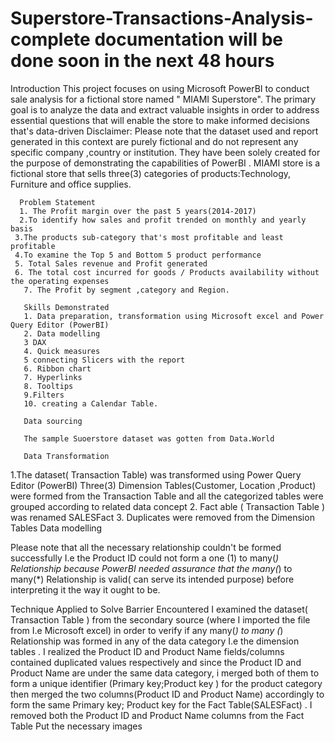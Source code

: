 # Superstore-Transactions-Analysis- complete documentation will be done soon in the next 48 hours
Introduction
     This project focuses on using Microsoft PowerBI to conduct sale analysis for a fictional store named " MIAMI Superstore". The primary goal is to analyze  the data and extract valuable insights in order to address essential questions that will enable the store to make informed decisions that's data-driven 
     Disclaimer: Please note that the dataset used and report generated in this context are purely fictional and do not represent any specific company ,country or institution.  They have been solely created for the purpose of demonstrating the capabilities of PowerBI .
      MIAMI store is a fictional store that sells three(3) categories of products:Technology, Furniture and office supplies.

      Problem Statement
      1. The Profit margin over the past 5 years(2014-2017)
      2.To identify how sales and profit trended on monthly and yearly basis 
     3.The products sub-category that's most profitable and least profitable 
     4.To examine the Top 5 and Bottom 5 product performance 
     5. Total Sales revenue and Profit generated
     6. The total cost incurred for goods / Products availability without the operating expenses
       7. The Profit by segment ,category and Region.

       Skills Demonstrated 
       1. Data preparation, transformation using Microsoft excel and Power Query Editor (PowerBI)
       2. Data modelling
       3 DAX
       4. Quick measures 
       5 connecting Slicers with the report
       6. Ribbon chart 
       7. Hyperlinks 
       8. Tooltips
       9.Filters
       10. creating a Calendar Table.
       
       Data sourcing 
       
       The sample Suoerstore dataset was gotten from Data.World
       
       Data Transformation 
       
1.The dataset( Transaction Table) was transformed using Power Query Editor (PowerBI)
Three(3) Dimension Tables(Customer, Location ,Product) were formed from the Transaction Table and all the categorized tables were grouped according to related data concept
2. Fact able ( Transaction Table ) was renamed SALESFact
3. Duplicates were removed from the Dimension Tables 
Data modelling

Please note that all the necessary relationship couldn't  be formed  successfully I.e the Product ID could not form a one (1) to many(*)  Relationship because PowerBI needed assurance that the many(*) to many(*) Relationship is valid( can serve its intended purpose) before interpreting it the way it ought to be.

Technique Applied to Solve Barrier Encountered 
I examined the dataset( Transaction Table ) from the  secondary source (where I imported the file from I.e Microsoft excel) in order to verify if any many(*) to many (*) Relationship was formed in any of the data category I.e the dimension tables . I realized the Product ID and Product Name fields/columns
contained duplicated values respectively and since the Product ID and Product Name are under the same data category,  i merged both of them to form a unique identifier (Primary key;Product key ) for the product category then merged the two columns(Product ID and Product Name) accordingly to form the same Primary key;
Product key for the Fact Table(SALESFact) .
I removed both the Product ID and Product Name columns from the Fact Table
Put the necessary images 
